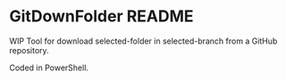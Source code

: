 GitDownFolder README
========================
WIP Tool for download selected-folder in selected-branch from a GitHub repository.

Coded in PowerShell.
